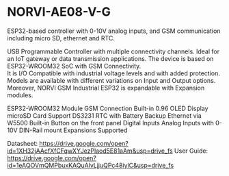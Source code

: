 # NORVI-AE08-V-G
ESP32-based controller with 0-10V analog inputs, and GSM communication including micro SD, ethernet and RTC. 

USB Programmable Controller with multiple connectivity channels. 
Ideal for an IoT gateway or data transmission applications. 
The device is based on ESP32-WROOM32 SoC with GSM Connectivity.  
It is I/O Compatible with industrial voltage levels and with added protection. 
Models are available with different variations on Input and Output options. 
Moreover, NORVI GSM Industrial ESP32 is expandable with Expansion modules. 

ESP32-WROOM32 Module
GSM Connection
Built-in 0.96 OLED Display
microSD Card Support
DS3231 RTC with Battery Backup
Ethernet via W5500
Built-in Button on the front panel
Digital Inputs
Analog Inputs with 0-10V
DIN-Rail mount
Expansions Supported

Datasheet:   https://drive.google.com/open?id=1XH32jAAcfXfCFqwXYJezPlaod5E81aAm&usp=drive_fs
User Guide:  https://drive.google.com/open?id=1eAQOVmQMPbuxKAQuAlvLjjuQPc48iylC&usp=drive_fs
